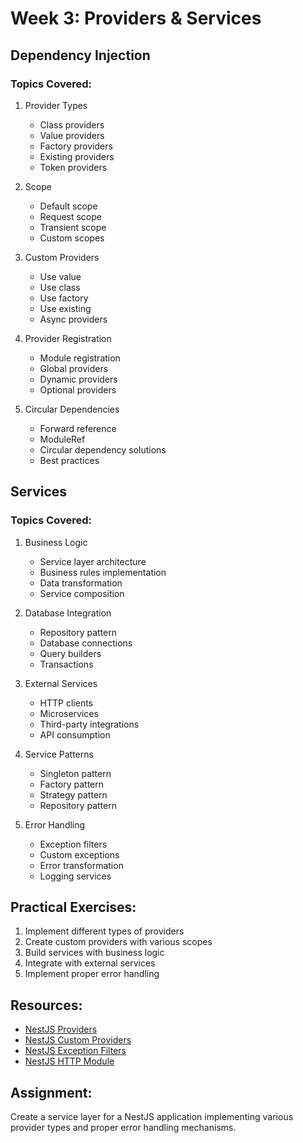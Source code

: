 # Week 3: Providers & Services

## Dependency Injection

### Topics Covered:

1. Provider Types

   - Class providers
   - Value providers
   - Factory providers
   - Existing providers
   - Token providers

2. Scope

   - Default scope
   - Request scope
   - Transient scope
   - Custom scopes

3. Custom Providers

   - Use value
   - Use class
   - Use factory
   - Use existing
   - Async providers

4. Provider Registration

   - Module registration
   - Global providers
   - Dynamic providers
   - Optional providers

5. Circular Dependencies
   - Forward reference
   - ModuleRef
   - Circular dependency solutions
   - Best practices

## Services

### Topics Covered:

1. Business Logic

   - Service layer architecture
   - Business rules implementation
   - Data transformation
   - Service composition

2. Database Integration

   - Repository pattern
   - Database connections
   - Query builders
   - Transactions

3. External Services

   - HTTP clients
   - Microservices
   - Third-party integrations
   - API consumption

4. Service Patterns

   - Singleton pattern
   - Factory pattern
   - Strategy pattern
   - Repository pattern

5. Error Handling
   - Exception filters
   - Custom exceptions
   - Error transformation
   - Logging services

## Practical Exercises:

1. Implement different types of providers
2. Create custom providers with various scopes
3. Build services with business logic
4. Integrate with external services
5. Implement proper error handling

## Resources:

- [NestJS Providers](https://docs.nestjs.com/providers)
- [NestJS Custom Providers](https://docs.nestjs.com/fundamentals/custom-providers)
- [NestJS Exception Filters](https://docs.nestjs.com/exception-filters)
- [NestJS HTTP Module](https://docs.nestjs.com/techniques/http-module)

## Assignment:

Create a service layer for a NestJS application implementing various provider types and proper error handling mechanisms.
